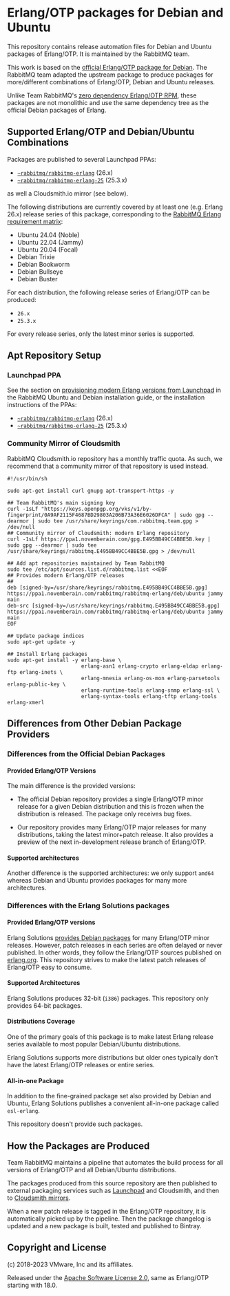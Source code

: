 # Erlang/OTP packages for Debian and Ubuntu

This repository contains release automation files for Debian and Ubuntu packages of Erlang/OTP. It is
maintained by the RabbitMQ team.

This work is based on the [official Erlang/OTP package for Debian](https://salsa.debian.org/erlang-team/packages/erlang).
The RabbitMQ team adapted the upstream package to produce packages for more/different
combinations of Erlang/OTP, Debian and Ubuntu releases.
 
Unlike Team RabbitMQ's [zero dependency Erlang/OTP RPM](https://github.com/rabbitmq/erlang-rpm), these packages
are not monolithic and use the same dependency tree as the official Debian packages of Erlang.

## Supported Erlang/OTP and Debian/Ubuntu Combinations

Packages are published to several Launchpad PPAs:

 * [`~rabbitmq/rabbitmq-erlang`](https://launchpad.net/~rabbitmq/+archive/ubuntu/rabbitmq-erlang) (26.x)
 * [`~rabbitmq/rabbitmq-erlang-25`](https://launchpad.net/~rabbitmq/+archive/ubuntu/rabbitmq-erlang-25) (25.3.x)

as well a Cloudsmith.io mirror (see below).

The following distributions are currently covered by at least one (e.g. Erlang 26.x)
release series of this package, corresponding to the [RabbitMQ Erlang requirement matrix](https://www.rabbitmq.com/docs/which-erlang):

 * Ubuntu 24.04 (Noble)
 * Ubuntu 22.04 (Jammy)
 * Ubuntu 20.04 (Focal)
 * Debian Trixie
 * Debian Bookworm
 * Debian Bullseye
 * Debian Buster

For each distribution, the following release series of Erlang/OTP can be produced:

 * `26.x`
 * `25.3.x`
 
For every release series, only the latest minor series is supported.
 

## Apt Repository Setup

### Launchpad PPA

See the section on [provisioning modern Erlang versions from Launchpad](https://www.rabbitmq.com/install-debian.html#apt-launchpad-erlang)
in the RabbitMQ Ubuntu and Debian installation guide, or the installation instructions
of the PPAs:

 * [`~rabbitmq/rabbitmq-erlang`](https://launchpad.net/~rabbitmq/+archive/ubuntu/rabbitmq-erlang) (26.x)
 * [`~rabbitmq/rabbitmq-erlang-25`](https://launchpad.net/~rabbitmq/+archive/ubuntu/rabbitmq-erlang-25) (25.3.x)

### Community Mirror of Cloudsmith

RabbitMQ Cloudsmith.io repository has a monthly traffic quota.
As such, we recommend that a community mirror of that repository
is used instead.

``` shell
#!/usr/bin/sh

sudo apt-get install curl gnupg apt-transport-https -y

## Team RabbitMQ's main signing key
curl -1sLf "https://keys.openpgp.org/vks/v1/by-fingerprint/0A9AF2115F4687BD29803A206B73A36E6026DFCA" | sudo gpg --dearmor | sudo tee /usr/share/keyrings/com.rabbitmq.team.gpg > /dev/null
## Community mirror of Cloudsmith: modern Erlang repository
curl -1sLf https://ppa1.novemberain.com/gpg.E495BB49CC4BBE5B.key | sudo gpg --dearmor | sudo tee /usr/share/keyrings/rabbitmq.E495BB49CC4BBE5B.gpg > /dev/null

## Add apt repositories maintained by Team RabbitMQ
sudo tee /etc/apt/sources.list.d/rabbitmq.list <<EOF
## Provides modern Erlang/OTP releases
##
deb [signed-by=/usr/share/keyrings/rabbitmq.E495BB49CC4BBE5B.gpg] https://ppa1.novemberain.com/rabbitmq/rabbitmq-erlang/deb/ubuntu jammy main
deb-src [signed-by=/usr/share/keyrings/rabbitmq.E495BB49CC4BBE5B.gpg] https://ppa1.novemberain.com/rabbitmq/rabbitmq-erlang/deb/ubuntu jammy main
EOF

## Update package indices
sudo apt-get update -y

## Install Erlang packages
sudo apt-get install -y erlang-base \
                        erlang-asn1 erlang-crypto erlang-eldap erlang-ftp erlang-inets \
                        erlang-mnesia erlang-os-mon erlang-parsetools erlang-public-key \
                        erlang-runtime-tools erlang-snmp erlang-ssl \
                        erlang-syntax-tools erlang-tftp erlang-tools erlang-xmerl
```

## Differences from Other Debian Package Providers

### Differences from the Official Debian Packages

#### Provided Erlang/OTP Versions

The main difference is the provided versions:

*   The official Debian repository provides a single Erlang/OTP minor
    release for a given Debian distribution and this is frozen when the
    distribution is released. The package only receives bug fixes.

*   Our repository provides many Erlang/OTP major releases for many
    distributions, taking the latest minor+patch release. It also
    provides a preview of the next in-development release branch of
    Erlang/OTP.

#### Supported architectures

Another difference is the supported architectures: we only support
`amd64` whereas Debian and Ubuntu provides packages for many more
architectures.

### Differences with the Erlang Solutions packages

#### Provided Erlang/OTP versions

Erlang Solutions [provides Debian packages](https://packages.erlang-solutions.com/erlang/) for many Erlang/OTP minor
releases. However, patch releases in each series are often delayed or never published.
In other words, they follow the Erlang/OTP sources published on
[erlang.org](http://www.erlang.org/downloads). This repository strives to
make the latest patch releases of Erlang/OTP easy to consume.

#### Supported Architectures

Erlang Solutions produces 32-bit (`i386`) packages. This repository
only provides 64-bit packages.

#### Distributions Coverage

One of the primary goals of this package is to make latest Erlang release series
available to most popular Debian/Ubuntu distributions.

Erlang Solutions supports more distributions but older ones
typically don't have the latest Erlang/OTP releases or entire series.

#### All-in-one Package

In addition to the fine-grained package set also provided by Debian
and Ubuntu, Erlang Solutions publishes a convenient all-in-one package
called `esl-erlang`.

This repository doesn't provide such packages.

## How the Packages are Produced

Team RabbitMQ maintains a pipeline
that automates the build process for all versions of Erlang/OTP and all
Debian/Ubuntu distributions.

The packages produced from this source repository are then 
published to external packaging services such as [Launchpad](https://launchpad.net/~rabbitmq) and Cloudsmith,
and then to [Cloudsmith mirrors](https://rabbitmq.com/install-debian.html#apt-cloudsmith).

When a new patch release is tagged in the Erlang/OTP repository, it is
automatically picked up by the pipeline. Then the package changelog
is updated and a new package is built, tested and published to Bintray.


## Copyright and License

(c) 2018-2023 VMware, Inc and its affiliates.

Released under the [Apache Software License 2.0](https://github.com/rabbitmq/erlang-rpm-packaging/blob/master/Erlang_ASL2_LICENSE.txt),
same as Erlang/OTP starting with 18.0.
